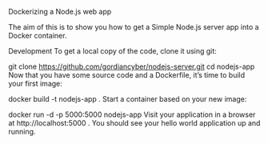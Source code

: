 Dockerizing a Node.js web app

The aim of this is to show you how to get a Simple Node.js server app into a Docker container.

Development
To get a local copy of the code, clone it using git:

git clone https://github.com/gordiancyber/nodejs-server.git
cd nodejs-app
Now that you have some source code and a Dockerfile, it’s time to build your first image:

docker build -t nodejs-app .
Start a container based on your new image:

docker run -d -p 5000:5000 nodejs-app
Visit your application in a browser at http://localhost:5000 . 
You should see your hello world application up and running.